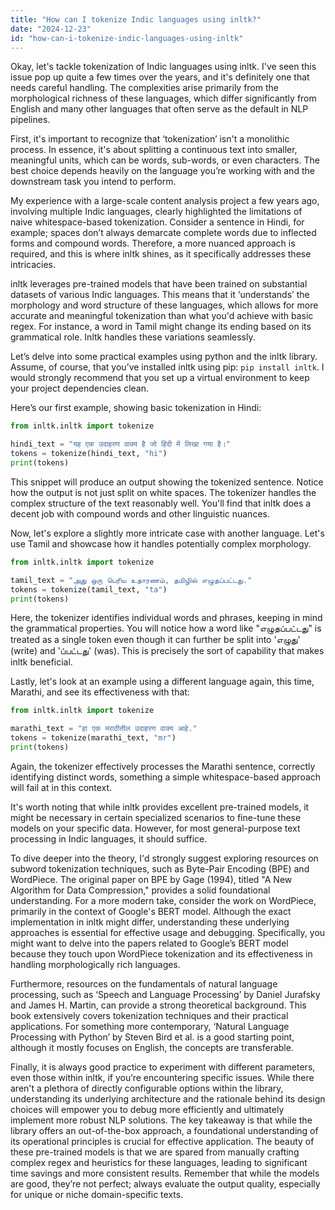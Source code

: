```yaml
---
title: "How can I tokenize Indic languages using inltk?"
date: "2024-12-23"
id: "how-can-i-tokenize-indic-languages-using-inltk"
---
```


Okay, let's tackle tokenization of Indic languages using inltk. I've seen this issue pop up quite a few times over the years, and it's definitely one that needs careful handling. The complexities arise primarily from the morphological richness of these languages, which differ significantly from English and many other languages that often serve as the default in NLP pipelines.

First, it's important to recognize that ‘tokenization’ isn't a monolithic process. In essence, it's about splitting a continuous text into smaller, meaningful units, which can be words, sub-words, or even characters. The best choice depends heavily on the language you’re working with and the downstream task you intend to perform.

My experience with a large-scale content analysis project a few years ago, involving multiple Indic languages, clearly highlighted the limitations of naive whitespace-based tokenization. Consider a sentence in Hindi, for example; spaces don’t always demarcate complete words due to inflected forms and compound words. Therefore, a more nuanced approach is required, and this is where inltk shines, as it specifically addresses these intricacies.

inltk leverages pre-trained models that have been trained on substantial datasets of various Indic languages. This means that it ‘understands’ the morphology and word structure of these languages, which allows for more accurate and meaningful tokenization than what you'd achieve with basic regex. For instance, a word in Tamil might change its ending based on its grammatical role. Inltk handles these variations seamlessly.

Let’s delve into some practical examples using python and the inltk library. Assume, of course, that you’ve installed inltk using pip: `pip install inltk`. I would strongly recommend that you set up a virtual environment to keep your project dependencies clean.

Here’s our first example, showing basic tokenization in Hindi:

```python
from inltk.inltk import tokenize

hindi_text = "यह एक उदाहरण वाक्य है जो हिंदी में लिखा गया है।"
tokens = tokenize(hindi_text, "hi")
print(tokens)
```

This snippet will produce an output showing the tokenized sentence. Notice how the output is not just split on white spaces. The tokenizer handles the complex structure of the text reasonably well. You'll find that inltk does a decent job with compound words and other linguistic nuances.

Now, let's explore a slightly more intricate case with another language. Let's use Tamil and showcase how it handles potentially complex morphology.

```python
from inltk.inltk import tokenize

tamil_text = "அது ஒரு பெரிய உதாரணம், தமிழில் எழுதப்பட்டது."
tokens = tokenize(tamil_text, "ta")
print(tokens)
```

Here, the tokenizer identifies individual words and phrases, keeping in mind the grammatical properties. You will notice how a word like "எழுதப்பட்டது" is treated as a single token even though it can further be split into 'எழுது' (write) and 'ப்பட்டது' (was). This is precisely the sort of capability that makes inltk beneficial.

Lastly, let's look at an example using a different language again, this time, Marathi, and see its effectiveness with that:

```python
from inltk.inltk import tokenize

marathi_text = "हा एक मराठीतील उदाहरण वाक्य आहे."
tokens = tokenize(marathi_text, "mr")
print(tokens)
```

Again, the tokenizer effectively processes the Marathi sentence, correctly identifying distinct words, something a simple whitespace-based approach will fail at in this context.

It's worth noting that while inltk provides excellent pre-trained models, it might be necessary in certain specialized scenarios to fine-tune these models on your specific data. However, for most general-purpose text processing in Indic languages, it should suffice.

To dive deeper into the theory, I'd strongly suggest exploring resources on subword tokenization techniques, such as Byte-Pair Encoding (BPE) and WordPiece. The original paper on BPE by Gage (1994), titled "A New Algorithm for Data Compression," provides a solid foundational understanding. For a more modern take, consider the work on WordPiece, primarily in the context of Google's BERT model. Although the exact implementation in inltk might differ, understanding these underlying approaches is essential for effective usage and debugging. Specifically, you might want to delve into the papers related to Google’s BERT model because they touch upon WordPiece tokenization and its effectiveness in handling morphologically rich languages.

Furthermore, resources on the fundamentals of natural language processing, such as ‘Speech and Language Processing’ by Daniel Jurafsky and James H. Martin, can provide a strong theoretical background. This book extensively covers tokenization techniques and their practical applications. For something more contemporary, ‘Natural Language Processing with Python’ by Steven Bird et al. is a good starting point, although it mostly focuses on English, the concepts are transferable.

Finally, it is always good practice to experiment with different parameters, even those within inltk, if you’re encountering specific issues. While there aren't a plethora of directly configurable options within the library, understanding its underlying architecture and the rationale behind its design choices will empower you to debug more efficiently and ultimately implement more robust NLP solutions. The key takeaway is that while the library offers an out-of-the-box approach, a foundational understanding of its operational principles is crucial for effective application. The beauty of these pre-trained models is that we are spared from manually crafting complex regex and heuristics for these languages, leading to significant time savings and more consistent results. Remember that while the models are good, they’re not perfect; always evaluate the output quality, especially for unique or niche domain-specific texts.
